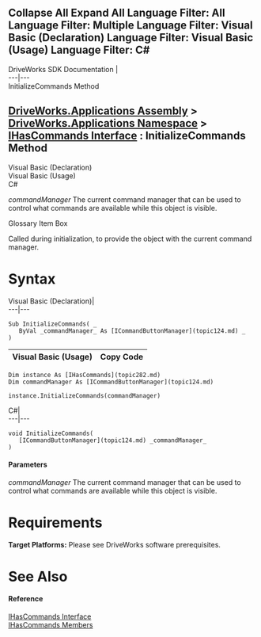Collapse All Expand All Language Filter: All  Language Filter: Multiple  Language Filter: Visual Basic (Declaration) Language Filter: Visual Basic (Usage) Language Filter: C#  
---  
DriveWorks SDK Documentation  |   
---|---  
InitializeCommands Method   
  
[DriveWorks.Applications Assembly](topic13.md) > [DriveWorks.Applications Namespace](topic16.md) > [IHasCommands Interface](topic282.md) : InitializeCommands Method  
---  
  
Visual Basic (Declaration)    
Visual Basic (Usage)    
C# 

_commandManager_
    The current command manager that can be used to control what commands are available while this object is visible.

Glossary Item Box

Called during initialization, to provide the object with the current command manager. 

# Syntax

Visual Basic (Declaration)|   
---|---  
      
    
    Sub InitializeCommands( _
       ByVal _commandManager_ As [ICommandButtonManager](topic124.md) _
    )   
  
Visual Basic (Usage)| Copy Code  
---|---  
      
    
    Dim instance As [IHasCommands](topic282.md)
    Dim commandManager As [ICommandButtonManager](topic124.md)
     
    instance.InitializeCommands(commandManager)  
  
C#|   
---|---  
      
    
    void InitializeCommands( 
       [ICommandButtonManager](topic124.md) _commandManager_
    )  
  
#### Parameters

 _commandManager_
    The current command manager that can be used to control what commands are available while this object is visible.

# Requirements

**Target Platforms:** Please see DriveWorks software prerequisites.

# See Also

#### Reference

[IHasCommands Interface](topic282.md)   
[IHasCommands Members](topic283.md)


